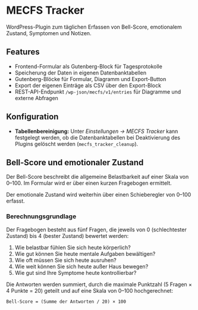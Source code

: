 # MECFS Tracker

WordPress-Plugin zum täglichen Erfassen von Bell-Score, emotionalem Zustand, Symptomen und Notizen.

## Features
- Frontend-Formular als Gutenberg-Block für Tagesprotokolle
- Speicherung der Daten in eigenen Datenbanktabellen
- Gutenberg-Blöcke für Formular, Diagramm und Export-Button
- Export der eigenen Einträge als CSV über den Export-Block
- REST-API-Endpunkt `/wp-json/mecfs/v1/entries` für Diagramme und externe Abfragen

## Konfiguration
- **Tabellenbereinigung:** Unter *Einstellungen → MECFS Tracker* kann festgelegt werden, ob die Datenbanktabellen bei Deaktivierung des Plugins gelöscht werden (`mecfs_tracker_cleanup`).

## Bell-Score und emotionaler Zustand
Der Bell-Score beschreibt die allgemeine Belastbarkeit auf einer Skala von 0–100. Im Formular wird er über einen kurzen Fragebogen ermittelt. 

Der emotionale Zustand wird weiterhin über einen Schieberegler von 0–100 erfasst.

### Berechnungsgrundlage
Der Fragebogen besteht aus fünf Fragen, die jeweils von 0 (schlechtester Zustand) bis 4 (bester Zustand) bewertet werden:

1. Wie belastbar fühlen Sie sich heute körperlich?
2. Wie gut können Sie heute mentale Aufgaben bewältigen?
3. Wie oft müssen Sie sich heute ausruhen?
4. Wie weit können Sie sich heute außer Haus bewegen?
5. Wie gut sind Ihre Symptome heute kontrollierbar?

Die Antworten werden summiert, durch die maximale Punktzahl (5 Fragen × 4 Punkte = 20) geteilt und auf eine Skala von 0–100 hochgerechnet:

```
Bell-Score = (Summe der Antworten / 20) × 100
```
